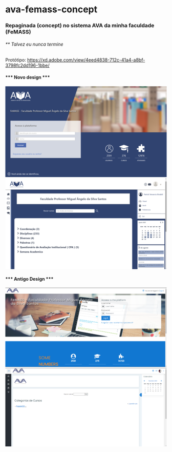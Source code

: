 # ava-femass-concept
<h3>Repaginada (concept) no sistema AVA da minha faculdade (FeMASS)</h3>
<h6>** Talvez eu nunca termine</h6>


Protótipo: https://xd.adobe.com/view/4eed4838-712c-41a4-a8bf-3798fc2dd196-1bbe/

<h4>*** Novo design ***<h4/>
<img src="Login_Screen.png"/>
<img src="Home_dropdown_on.png"/>

<h4> *** Antigo Design ***</h4>
<img src="Screenshot_2.png"/>
<img src="Screenshot_1.png"/>
